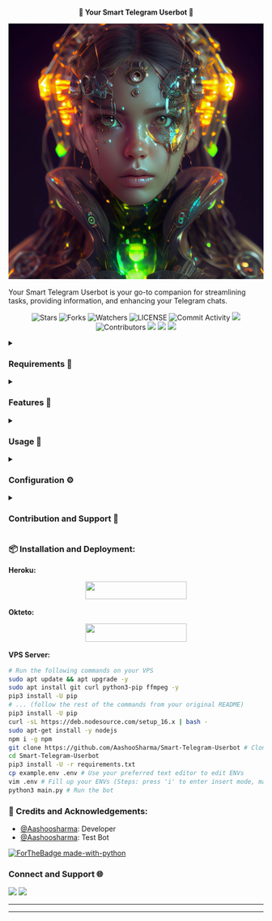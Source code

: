 <p align="center">
    <br><b>🤖 Your Smart Telegram Userbot 🤖</b><br>
</p>
<p align="center"><a href="https://t.me/YourUserbotChat"><img src="./banner.png"></a></p>

Your Smart Telegram Userbot is your go-to companion for streamlining tasks, providing information, and enhancing your Telegram chats.

<p align="center">
    <img src="https://img.shields.io/github/stars/AashooSharma/Smart-Telegram-Userbot?style=for-the-badge" alt="Stars">
    <img src="https://img.shields.io/github/forks/AashooSharma/Smart-Telegram-Userbot?style=for-the-badge" alt="Forks">
    <img src="https://img.shields.io/github/watchers/AashooSharma/Smart-Telegram-Userbot?style=for-the-badge" alt="Watchers">
    <img src="https://img.shields.io/github/license/AashooSharma/Smart-Telegram-Userbot?style=for-the-badge" alt="LICENSE">
    <img src="https://img.shields.io/github/commit-activity/w/AashooSharma/Smart-Telegram-Userbot?style=for-the-badge" alt="Commit Activity">
    <a href="https://github.com/AashooSharma/Smart-Telegram-Userbot/commits/master"> <img src="https://img.shields.io/github/last-commit/AashooSharma/Smart-Telegram-Userbot?color=blue&logo=github&logoColor=green&style=for-the-badge" /></a>
    <img src="https://img.shields.io/github/contributors/AashooSharma/Smart-Telegram-Userbot?style=for-the-badge" alt="Contributors">
    <a href="https://github.com/AashooSharma/Smart-Telegram-Userbot/issues"> <img src="https://img.shields.io/github/issues/AashooSharma/Smart-Telegram-Userbot?color=blueviolet&logo=github&logoColor=green&style=for-the-badge" /></a>
    <a href="https://github.com/AashooSharma/Smart-Telegram-Userbot"> <img src="https://img.shields.io/github/repo-size/AashooSharma/Smart-Telegram-Userbot?color=orange&logo=github&logoColor=green&style=for-the-badge" /></a>
    <a href="https://pypi.org/project/Pyrogram/"> <img src="https://img.shields.io/pypi/v/pyrogram?color=yellow&label=pyrogram&logo=python&logoColor=green&style=for-the-badge" /></a>
</p>


<details>
<summary><h3> Requirements 📝</h3></summary>

- Python 3.7 or higher
- FFmpeg
- NodeJS [nodesource.com](https://nodesource.com/)
- [PyTgCalls](https://github.com/pytgcalls/pytgcalls)
</details>

<details>
<summary><h3> Features 🌟</h3></summary>

- **Reminders:** Set up reminders for important tasks and events.
- **Weather Updates:** Stay weather-ready with real-time forecasts.
- **Language Translation:** Bridge language gaps effortlessly.
- **Scheduled Messages:** Automate timely message delivery.
- **News Alerts:** Stay updated with the latest headlines.
- **Note Taking:** Keep important notes within reach.
- **Automated Replies:** Respond smartly to common queries.
</details>

<details>
<summary><h3> Usage 🚀</h3></summary> 

- Engage the userbot using commands in your Telegram chats.
- Explore `userbot_commands.py` and `userbot_services.py` for command handling and service implementations.
- Discover feature modules in the `bot_All_features` folder.
</details>

<details>
<summary><h3> Configuration ⚙️</h3></summary> 

- Set up your API credentials in the `.env` file.
- Customize your userbot's settings in the `config.py` file.
</details>

<details>
<summary><h3> Contribution and Support 🙌</h3></summary> 

Contributions are welcomed! Open issues for suggestions, bug reports, or enhancements. Join the [Telegram support group](https://t.me/YourUserbotSupport) for assistance and discussions.
</details>

### 📦 Installation and Deployment:

**Heroku:**
<p align="center"><a href="https://heroku.com/deploy?template=https://github.com/AashooSharma/Smart-Telegram-Userbot"> <img src="https://img.shields.io/badge/Deploy%20To%20Heroku-black?style=for-the-badge&logo=heroku" width="200" height="35.45"/></a></p>

**Okteto:**
<p align="center"><a href="https://cloud.okteto.com/deploy?repository=https://github.com/AashooSharma/Smart-Telegram-Userbot"><img src="https://img.shields.io/badge/Deploy%20To%20Okteto-informational?style=for-the-badge&logo=Okteto" width="200" height="35.45"/></a></p>



**VPS Server:**
```sh
# Run the following commands on your VPS
sudo apt update && apt upgrade -y
sudo apt install git curl python3-pip ffmpeg -y
pip3 install -U pip
# ... (follow the rest of the commands from your original README)
pip3 install -U pip
curl -sL https://deb.nodesource.com/setup_16.x | bash -
sudo apt-get install -y nodejs
npm i -g npm
git clone https://github.com/AashooSharma/Smart-Telegram-Userbot # Clone your repo.
cd Smart-Telegram-Userbot
pip3 install -U -r requirements.txt
cp example.env .env # Use your preferred text editor to edit ENVs
vim .env # Fill up your ENVs (Steps: press 'i' to enter insert mode, make edits, then press 'Esc' and type ':wq!' to save and exit)
python3 main.py # Run the bot
```




### 🤖 Credits and Acknowledgements:

- [@Aashoosharma](https://t.me/Aashoosharma): Developer
- [@Aashoosharma](https://t.me/Aashoosharma): Test Bot

[![ForTheBadge made-with-python](http://ForTheBadge.com/images/badges/made-with-python.svg)](https://www.python.org/)

### Connect and Support 🌐

<a href="https://t.me/YourUserbotSupport"><img src="https://img.shields.io/badge/-Support%20Group-blue.svg?style=for-the-badge&logo=Telegram"></a>
<a href="https://t.me/Aashoosharma"><img src="https://img.shields.io/badge/%20Developer-blue.svg?style=for-the-badge&logo=Telegram"></a>

------------------------------------------------
-------------------------------------------------



